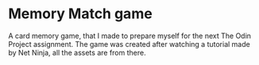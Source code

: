 # Memory Match game

A card memory game, that I made to prepare myself for the next The Odin Project assignment.
The game was created after watching a tutorial made by Net Ninja, all the assets are from there.